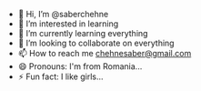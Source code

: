 - 👋 Hi, I’m @saberchehne
- 👀 I’m interested in learning
- 🌱 I’m currently learning everything
- 💞️ I’m looking to collaborate on everything
- 📫 How to reach me chehnesaber@gmail.com
- 😄 Pronouns: I'm from Romania...
- ⚡ Fun fact: I like girls...

<!---
saberchehne/saberchehne is a ✨ special ✨ repository because its `README.md` (this file) appears on your GitHub profile.
You can click the Preview link to take a look at your changes.
--->
